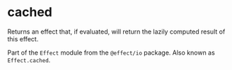 # cached

Returns an effect that, if evaluated, will return the lazily computed
result of this effect.

Part of the `Effect` module from the `@effect/io` package. Also known as `Effect.cached`.
